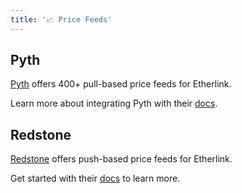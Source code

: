 ```yaml
---
title: '📈 Price Feeds'
---
```


## Pyth

[Pyth](https://pyth.network/) offers 400+ pull-based price feeds for Etherlink.

Learn more about integrating Pyth with their [docs](https://docs.pyth.network/price-feeds/use-real-time-data/evm).

## Redstone

[Redstone](https://redstone.finance/) offers push-based price feeds for Etherlink. 

Get started with their [docs](https://docs.redstone.finance/docs/introduction) to learn more.
